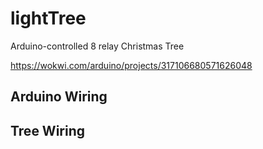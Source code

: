# lightTree
Arduino-controlled 8 relay Christmas Tree

https://wokwi.com/arduino/projects/317106680571626048

## Arduino Wiring


## Tree Wiring